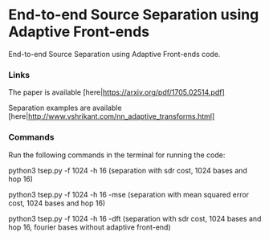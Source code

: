# End-to-end Source Separation using Adaptive Front-ends
End-to-end Source Separation using Adaptive Front-ends code. 

### Links
The paper is available [here|https://arxiv.org/pdf/1705.02514.pdf]

Separation examples are available [here|http://www.vshrikant.com/nn_adaptive_transforms.html]

### Commands
Run the following commands in the terminal for running the code:

python3 tsep.py -f 1024 -h 16 (separation with sdr cost, 1024 bases and hop 16)

python3 tsep.py -f 1024 -h 16 -mse (separation with mean squared error cost, 1024 bases and hop 16)

python3 tsep.py -f 1024 -h 16 -dft (separation with sdr cost, 1024 bases and hop 16, fourier bases without adaptive front-end)

